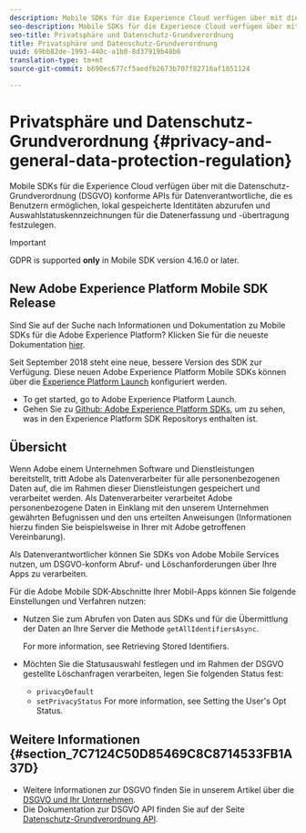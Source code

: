 ```yaml
---
description: Mobile SDKs für die Experience Cloud verfügen über mit die Datenschutz-Grundverordnung (DSGVO) konforme APIs für Datenverantwortliche, die es Benutzern ermöglichen, lokal gespeicherte Identitäten abzurufen und Auswahlstatuskennzeichnungen für die Datenerfassung und -übertragung festzulegen.
seo-description: Mobile SDKs für die Experience Cloud verfügen über mit die Datenschutz-Grundverordnung (DSGVO) konforme APIs für Datenverantwortliche, die es Benutzern ermöglichen, lokal gespeicherte Identitäten abzurufen und Auswahlstatuskennzeichnungen für die Datenerfassung und -übertragung festzulegen.
seo-title: Privatsphäre und Datenschutz-Grundverordnung
title: Privatsphäre und Datenschutz-Grundverordnung
uuid: 69bb82de-1993-440c-a1b0-8d37919b48b6
translation-type: tm+mt
source-git-commit: b690ec677cf5aedfb2673b707f82716af1851124

---
```



# Privatsphäre und Datenschutz-Grundverordnung {#privacy-and-general-data-protection-regulation}

Mobile SDKs für die Experience Cloud verfügen über mit die Datenschutz-Grundverordnung (DSGVO) konforme APIs für Datenverantwortliche, die es Benutzern ermöglichen, lokal gespeicherte Identitäten abzurufen und Auswahlstatuskennzeichnungen für die Datenerfassung und -übertragung festzulegen.

>[!IMPORTANT]
>
>GDPR is supported **only** in Mobile SDK version 4.16.0 or later.

## New Adobe Experience Platform Mobile SDK Release

Sind Sie auf der Suche nach Informationen und Dokumentation zu Mobile SDKs für die Adobe Experience Platform? Klicken Sie für die neueste Dokumentation [hier](https://aep-sdks.gitbook.io/docs/).

Seit September 2018 steht eine neue, bessere Version des SDK zur Verfügung. Diese neuen Adobe Experience Platform Mobile SDKs können über die [Experience Platform Launch](https://www.adobe.com/experience-platform/launch.html) konfiguriert werden.

* To get started, go to Adobe Experience Platform Launch.
* Gehen Sie zu [Github: Adobe Experience Platform SDKs](https://github.com/Adobe-Marketing-Cloud/acp-sdks), um zu sehen, was in den Experience Platform SDK Repositorys enthalten ist.

## Übersicht

Wenn Adobe einem Unternehmen Software und Dienstleistungen bereitstellt, tritt Adobe als Datenverarbeiter für alle personenbezogenen Daten auf, die im Rahmen dieser Dienstleistungen gespeichert und verarbeitet werden. Als Datenverarbeiter verarbeitet Adobe personenbezogene Daten in Einklang mit den unserem Unternehmen gewährten Befugnissen und den uns erteilten Anweisungen (Informationen hierzu finden Sie beispielsweise in Ihrer mit Adobe getroffenen Vereinbarung).

Als Datenverantwortlicher können Sie SDKs von Adobe Mobile Services nutzen, um DSGVO-konform Abruf- und Löschanforderungen über Ihre Apps zu verarbeiten.

Für die Adobe Mobile SDK-Abschnitte Ihrer Mobil-Apps können Sie folgende Einstellungen und Verfahren nutzen:

* Nutzen Sie zum Abrufen von Daten aus SDKs und für die Übermittlung der Daten an Ihre Server die Methode `getAllIdentifiersAsync`.

   For more information, see Retrieving Stored Identifiers.[](/help/ios/c-mob-privacy-gdpr-ios/c-mob-gdpr-ret-stored-ids-ios.md)

* Möchten Sie die Statusauswahl festlegen und im Rahmen der DSGVO gestellte Löschanfragen verarbeiten, legen Sie folgenden Status fest:

   * `privacyDefault`
   * `setPrivacyStatus`
   For more information, see Setting the User's Opt Status.[](/help/ios/c-mob-privacy-gdpr-ios/privacy.md)

## Weitere Informationen {#section_7C7124C50D85469C8C8714533FB1A37D}

* Weitere Informationen zur DSGVO finden Sie in unserem Artikel über die [DSGVO und Ihr Unternehmen](https://www.adobe.com/privacy/general-data-protection-regulation.html).
* Die Dokumentation zur DSGVO API finden Sie auf der Seite [Datenschutz-Grundverordnung API](https://adobe.io/apis/cloudplatform/gdpr.html).

